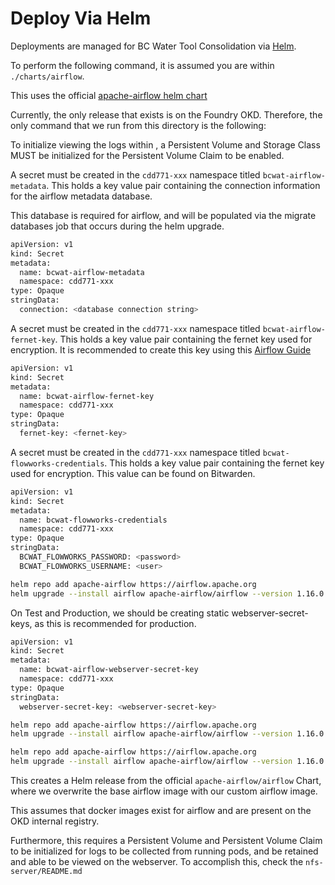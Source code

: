 # Deploy Via Helm

Deployments are managed for BC Water Tool Consolidation via [Helm](https://helm.sh/docs/).

To perform the following command, it is assumed you are within `./charts/airflow`.

This uses the official [apache-airflow helm chart](https://github.com/apache/airflow/blob/main/chart/README.md)

Currently, the only release that exists is on the Foundry OKD. Therefore, the only command that we run from this directory is the following:

To initialize viewing the logs within , a Persistent Volume and Storage Class MUST be initialized for the Persistent Volume Claim to be enabled.

A secret must be created in the `cdd771-xxx` namespace titled `bcwat-airflow-metadata`. This holds a key value pair containing the connection information for the airflow metadata database.

This database is required for airflow, and will be populated via the migrate databases job that occurs during the helm upgrade.

```bash
apiVersion: v1
kind: Secret
metadata:
  name: bcwat-airflow-metadata
  namespace: cdd771-xxx
type: Opaque
stringData:
  connection: <database connection string>
```

A secret must be created in the `cdd771-xxx` namespace titled `bcwat-airflow-fernet-key`. This holds a key value pair containing the fernet key used for encryption. It is recommended to create this key using this [Airflow Guide](https://airflow.apache.org/docs/apache-airflow/stable/security/secrets/fernet.html)

```bash
apiVersion: v1
kind: Secret
metadata:
  name: bcwat-airflow-fernet-key
  namespace: cdd771-xxx
type: Opaque
stringData:
  fernet-key: <fernet-key>
```

A secret must be created in the `cdd771-xxx` namespace titled `bcwat-flowworks-credentials`. This holds a key value pair containing the fernet key used for encryption. This value can be found on Bitwarden.

```bash
apiVersion: v1
kind: Secret
metadata:
  name: bcwat-flowworks-credentials
  namespace: cdd771-xxx
type: Opaque
stringData:
  BCWAT_FLOWWORKS_PASSWORD: <password>
  BCWAT_FLOWWORKS_USERNAME: <user>
```

```bash
helm repo add apache-airflow https://airflow.apache.org
helm upgrade --install airflow apache-airflow/airflow --version 1.16.0 --namespace cdd771-dev -f values.dev.yaml
```

On Test and Production, we should be creating static webserver-secret-keys, as this is recommended for production.

```bash
apiVersion: v1
kind: Secret
metadata:
  name: bcwat-airflow-webserver-secret-key
  namespace: cdd771-xxx
type: Opaque
stringData:
  webserver-secret-key: <webserver-secret-key>
```

```bash
helm repo add apache-airflow https://airflow.apache.org
helm upgrade --install airflow apache-airflow/airflow --version 1.16.0 --namespace cdd771-test -f values.test.yaml
```

```bash
helm repo add apache-airflow https://airflow.apache.org
helm upgrade --install airflow apache-airflow/airflow --version 1.16.0 --namespace cdd771-prod -f values.prod.yaml
```

This creates a Helm release from the official `apache-airflow/airflow` Chart, where we overwrite the base airflow image with our custom airflow image.

This assumes that docker images exist for airflow and are present on the OKD internal registry.

Furthermore, this requires a Persistent Volume and Persistent Volume Claim to be initialized for logs to be collected from running pods, and be retained and able to be viewed on the webserver. To accomplish this, check the `nfs-server/README.md`
